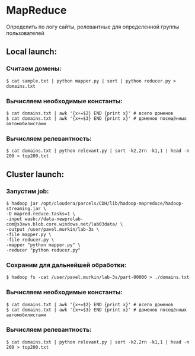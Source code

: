 # MapReduce
Определить по логу сайты, релевантные для определенной группы пользователей

## Local launch:

### Считаем домены:
```
$ cat sample.txt | python mapper.py | sort | python reducer.py > domains.txt
```

### Вычисляем необходимые константы:
```
$ cat domains.txt | awk '{x+=$2} END {print x}' # всего доменов
$ cat domains.txt | awk '{x+=$3} END {print x}' # доменов посещённых автомобилистами
```

### Вычисляем релевантность:
```
$ cat domains.txt | python relevant.py | sort -k2,2rn -k1,1 | head -n 200 > top200.txt
```

## Cluster launch:

### Запустим job:
```
$ hadoop jar /opt/cloudera/parcels/CDH/lib/hadoop-mapreduce/hadoop-streaming.jar \
-D mapred.reduce.tasks=1 \
-input wasb://data-newprolab-com@s3aws.blob.core.windows.net/lab03data/ \
-output /user/pavel.murkin/lab-3s \
-file mapper.py \
-file reducer.py \
-mapper "python mapper.py" \
-reducer "python reducer.py" 
```

### Сохраним для дальнейшей обработки:
```
$ hadoop fs -cat /user/pavel.murkin/lab-3s/part-00000 > ./domains.txt
```

### Вычисляем необходимые константы:
```
$ cat domains.txt | awk '{x+=$2} END {print x}' # всего доменов
$ cat domains.txt | awk '{x+=$3} END {print x}' # доменов посещённых автомобилистами
```

### Вычисляем релевантность:
```
$ cat domains.txt | python relevant.py | sort -k2,2rn -k1,1 | head -n 200 > top200.txt
```
